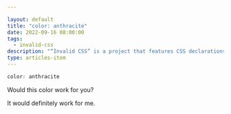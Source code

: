 ```yaml
---

layout: default
title: "color: anthracite"
date: 2022-09-16 08:00:00
tags:
  - invalid-css
description: "“Invalid CSS” is a project that features CSS declarations that are not valid and non-existing. For example, color: anthracite."
type: articles-item
---
```


```css
color: anthracite
```

Would this color work for you?

It would definitely work for me.
